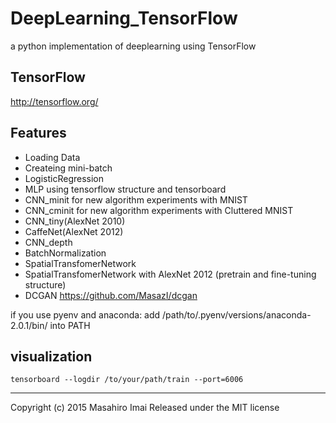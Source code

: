 # DeepLearning_TensorFlow
a python implementation of deeplearning using TensorFlow

## TensorFlow ##
http://tensorflow.org/

## Features

- Loading Data
- Createing mini-batch
- LogisticRegression
- MLP using tensorflow structure and tensorboard
- CNN_minit for new algorithm experiments with MNIST
- CNN_cminit for new algorithm experiments with Cluttered MNIST
- CNN_tiny(AlexNet 2010)
- CaffeNet(AlexNet 2012)
- CNN_depth
- BatchNormalization
- SpatialTransfomerNetwork
- SpatialTransfomerNetwork with AlexNet 2012 (pretrain and fine-tuning structure)
- DCGAN https://github.com/MasazI/dcgan

if you use pyenv and anaconda:
add /path/to/.pyenv/versions/anaconda-2.0.1/bin/ into PATH


## visualization  
`tensorboard --logdir /to/your/path/train --port=6006`



---

Copyright (c) 2015 Masahiro Imai
Released under the MIT license
